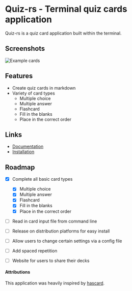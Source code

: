 # Quiz-rs - Terminal quiz cards application

Quiz-rs is a quiz card application built within the terminal.


## Screenshots

![Example cards](https://user-images.githubusercontent.com/123209942/217742705-8db66fc1-6a64-4de1-80bc-3fa2010aa4d9.png)


## Features

- Create quiz cards in markdown
- Variety of card types
    - Multiple choice
    - Multiple answer
    - Flashcard
    - Fill in the blanks
    - Place in the correct order


## Links
- [Documentation](https://brookjeynes.github.io/quiz-rs/)
- [Installation](https://brookjeynes.github.io/quiz-rs/installation)


## Roadmap
- [x] Complete all basic card types
    - [x] Multiple choice
    - [x] Multiple answer
    - [x] Flashcard
    - [x] Fill in the blanks
    - [x] Place in the correct order
- [ ] Read in card input file from command line
- [ ] Release on distribution platforms for easy install
- [ ] Allow users to change certain settings via a config file
- [ ] Add spaced repetition
- [ ] Website for users to share their decks


#### Attributions
This application was heavily inspired by [hascard](https://github.com/Yvee1/hascard).
